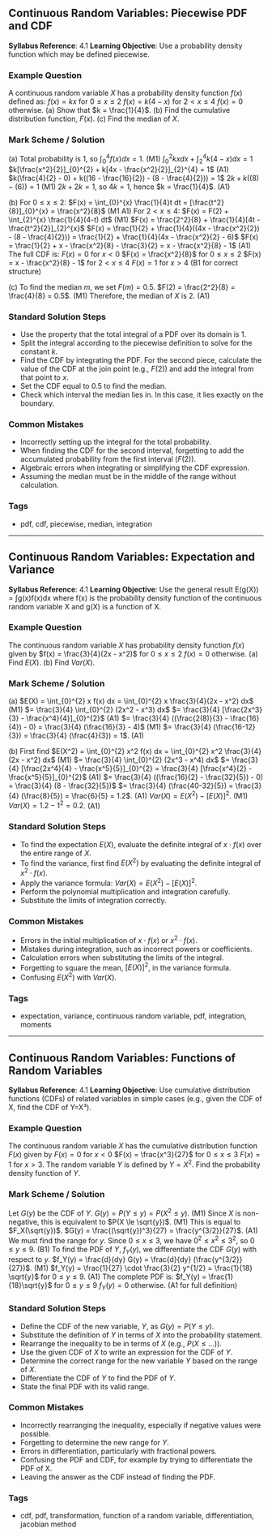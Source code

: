 ## Continuous Random Variables: Piecewise PDF and CDF
**Syllabus Reference**: 4.1
**Learning Objective**: Use a probability density function which may be defined piecewise.
### Example Question
A continuous random variable $X$ has a probability density function $f(x)$ defined as:
$f(x) = kx$ for $0 \le x \le 2$
$f(x) = k(4-x)$ for $2 < x \le 4$
$f(x) = 0$ otherwise.
(a) Show that $k = \frac{1}{4}$.
(b) Find the cumulative distribution function, $F(x)$.
(c) Find the median of $X$.
### Mark Scheme / Solution
(a)
Total probability is 1, so $\int_{0}^{4} f(x) dx = 1$. (M1)
$\int_{0}^{2} kx dx + \int_{2}^{4} k(4-x) dx = 1$
$k[\frac{x^2}{2}]_{0}^{2} + k[4x - \frac{x^2}{2}]_{2}^{4} = 1$ (A1)
$k(\frac{4}{2} - 0) + k((16 - \frac{16}{2}) - (8 - \frac{4}{2})) = 1$
$2k + k((8) - (6)) = 1$ (M1)
$2k + 2k = 1$, so $4k=1$, hence $k = \frac{1}{4}$. (A1)

(b)
For $0 \le x \le 2$:
$F(x) = \int_{0}^{x} \frac{1}{4}t dt = [\frac{t^2}{8}]_{0}^{x} = \frac{x^2}{8}$ (M1 A1)
For $2 < x \le 4$:
$F(x) = F(2) + \int_{2}^{x} \frac{1}{4}(4-t) dt$ (M1)
$F(x) = \frac{2^2}{8} + \frac{1}{4}[4t - \frac{t^2}{2}]_{2}^{x}$
$F(x) = \frac{1}{2} + \frac{1}{4}((4x - \frac{x^2}{2}) - (8 - \frac{4}{2})) = \frac{1}{2} + \frac{1}{4}(4x - \frac{x^2}{2} - 6)$
$F(x) = \frac{1}{2} + x - \frac{x^2}{8} - \frac{3}{2} = x - \frac{x^2}{8} - 1$ (A1)
The full CDF is:
$F(x) = 0$ for $x < 0$
$F(x) = \frac{x^2}{8}$ for $0 \le x \le 2$
$F(x) = x - \frac{x^2}{8} - 1$ for $2 < x \le 4$
$F(x) = 1$ for $x > 4$ (B1 for correct structure)

(c)
To find the median $m$, we set $F(m) = 0.5$.
$F(2) = \frac{2^2}{8} = \frac{4}{8} = 0.5$. (M1)
Therefore, the median of $X$ is 2. (A1)
### Standard Solution Steps
- Use the property that the total integral of a PDF over its domain is 1.
- Split the integral according to the piecewise definition to solve for the constant $k$.
- Find the CDF by integrating the PDF. For the second piece, calculate the value of the CDF at the join point (e.g., $F(2)$) and add the integral from that point to $x$.
- Set the CDF equal to 0.5 to find the median.
- Check which interval the median lies in. In this case, it lies exactly on the boundary.
### Common Mistakes
- Incorrectly setting up the integral for the total probability.
- When finding the CDF for the second interval, forgetting to add the accumulated probability from the first interval ($F(2)$).
- Algebraic errors when integrating or simplifying the CDF expression.
- Assuming the median must be in the middle of the range without calculation.
### Tags
- pdf, cdf, piecewise, median, integration
---
## Continuous Random Variables: Expectation and Variance
**Syllabus Reference**: 4.1
**Learning Objective**: Use the general result E(g(X)) = ∫g(x)f(x)dx where f(x) is the probability density function of the continuous random variable X and g(X) is a function of X.
### Example Question
The continuous random variable $X$ has probability density function $f(x)$ given by
$f(x) = \frac{3}{4}(2x - x^2)$ for $0 \le x \le 2$
$f(x) = 0$ otherwise.
(a) Find $E(X)$.
(b) Find $Var(X)$.
### Mark Scheme / Solution
(a)
$E(X) = \int_{0}^{2} x f(x) dx = \int_{0}^{2} x \frac{3}{4}(2x - x^2) dx$ (M1)
$= \frac{3}{4} \int_{0}^{2} (2x^2 - x^3) dx$
$= \frac{3}{4} [\frac{2x^3}{3} - \frac{x^4}{4}]_{0}^{2}$ (A1)
$= \frac{3}{4} ((\frac{2(8)}{3} - \frac{16}{4}) - 0) = \frac{3}{4} (\frac{16}{3} - 4)$ (M1)
$= \frac{3}{4} (\frac{16-12}{3}) = \frac{3}{4} (\frac{4}{3}) = 1$. (A1)

(b)
First find $E(X^2) = \int_{0}^{2} x^2 f(x) dx = \int_{0}^{2} x^2 \frac{3}{4}(2x - x^2) dx$ (M1)
$= \frac{3}{4} \int_{0}^{2} (2x^3 - x^4) dx$
$= \frac{3}{4} [\frac{2x^4}{4} - \frac{x^5}{5}]_{0}^{2} = \frac{3}{4} [\frac{x^4}{2} - \frac{x^5}{5}]_{0}^{2}$ (A1)
$= \frac{3}{4} ((\frac{16}{2} - \frac{32}{5}) - 0) = \frac{3}{4} (8 - \frac{32}{5})$
$= \frac{3}{4} (\frac{40-32}{5}) = \frac{3}{4} (\frac{8}{5}) = \frac{6}{5} = 1.2$. (A1)
$Var(X) = E(X^2) - [E(X)]^2$. (M1)
$Var(X) = 1.2 - 1^2 = 0.2$. (A1)
### Standard Solution Steps
- To find the expectation $E(X)$, evaluate the definite integral of $x \cdot f(x)$ over the entire range of $X$.
- To find the variance, first find $E(X^2)$ by evaluating the definite integral of $x^2 \cdot f(x)$.
- Apply the variance formula: $Var(X) = E(X^2) - [E(X)]^2$.
- Perform the polynomial multiplication and integration carefully.
- Substitute the limits of integration correctly.
### Common Mistakes
- Errors in the initial multiplication of $x \cdot f(x)$ or $x^2 \cdot f(x)$.
- Mistakes during integration, such as incorrect powers or coefficients.
- Calculation errors when substituting the limits of the integral.
- Forgetting to square the mean, $[E(X)]^2$, in the variance formula.
- Confusing $E(X^2)$ with $Var(X)$.
### Tags
- expectation, variance, continuous random variable, pdf, integration, moments
---
## Continuous Random Variables: Functions of Random Variables
**Syllabus Reference**: 4.1
**Learning Objective**: Use cumulative distribution functions (CDFs) of related variables in simple cases (e.g., given the CDF of X, find the CDF of Y=X³).
### Example Question
The continuous random variable $X$ has the cumulative distribution function $F(x)$ given by
$F(x) = 0$ for $x < 0$
$F(x) = \frac{x^3}{27}$ for $0 \le x \le 3$
$F(x) = 1$ for $x > 3$.
The random variable $Y$ is defined by $Y = X^2$.
Find the probability density function of $Y$.
### Mark Scheme / Solution
Let $G(y)$ be the CDF of $Y$.
$G(y) = P(Y \le y) = P(X^2 \le y)$. (M1)
Since $X$ is non-negative, this is equivalent to $P(X \le \sqrt{y})$. (M1)
This is equal to $F_X(\sqrt{y})$.
$G(y) = \frac{(\sqrt{y})^3}{27} = \frac{y^{3/2}}{27}$. (A1)
We must find the range for $y$. Since $0 \le x \le 3$, we have $0^2 \le x^2 \le 3^2$, so $0 \le y \le 9$. (B1)
To find the PDF of $Y$, $f_Y(y)$, we differentiate the CDF $G(y)$ with respect to $y$.
$f_Y(y) = \frac{d}{dy} G(y) = \frac{d}{dy} (\frac{y^{3/2}}{27})$. (M1)
$f_Y(y) = \frac{1}{27} \cdot \frac{3}{2} y^{1/2} = \frac{1}{18} \sqrt{y}$ for $0 \le y \le 9$. (A1)
The complete PDF is:
$f_Y(y) = \frac{1}{18}\sqrt{y}$ for $0 \le y \le 9$
$f_Y(y) = 0$ otherwise. (A1 for full definition)
### Standard Solution Steps
- Define the CDF of the new variable, $Y$, as $G(y) = P(Y \le y)$.
- Substitute the definition of $Y$ in terms of $X$ into the probability statement.
- Rearrange the inequality to be in terms of $X$ (e.g., $P(X \le ...)$).
- Use the given CDF of $X$ to write an expression for the CDF of $Y$.
- Determine the correct range for the new variable $Y$ based on the range of $X$.
- Differentiate the CDF of $Y$ to find the PDF of $Y$.
- State the final PDF with its valid range.
### Common Mistakes
- Incorrectly rearranging the inequality, especially if negative values were possible.
- Forgetting to determine the new range for $Y$.
- Errors in differentiation, particularly with fractional powers.
- Confusing the PDF and CDF, for example by trying to differentiate the PDF of X.
- Leaving the answer as the CDF instead of finding the PDF.
### Tags
- cdf, pdf, transformation, function of a random variable, differentiation, jacobian method